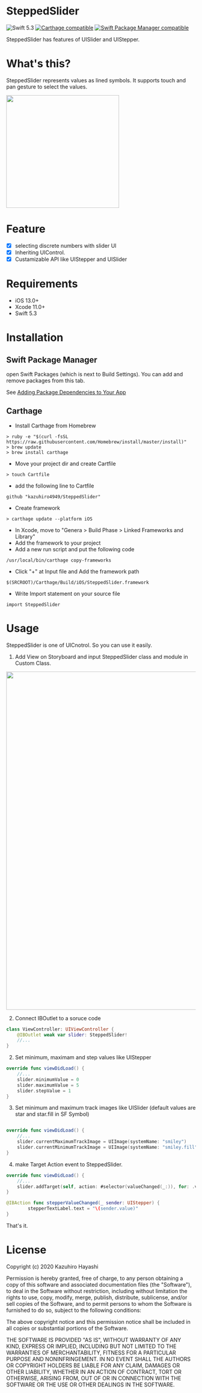 # SteppedSlider

![Swift 5.3](https://img.shields.io/badge/Swift-5.3-orange.svg)
[![Carthage compatible](https://img.shields.io/badge/Carthage-compatible-4BC51D.svg?style=flat)](https://github.com/Carthage/Carthage)
[![Swift Package Manager compatible](https://img.shields.io/badge/Swift_Package_Manager-compatible-4BC51D.svg?style=flat)](https://swift.org/package-manager/)

SteppedSlider has features of UISlider and UIStepper.

# What's this?
SteppedSlider represents values as lined symbols. It supports touch and pan gesture to select the values.

<img src="https://user-images.githubusercontent.com/18320004/91662151-6e931a00-eb1b-11ea-9f3f-e48aa1ecbd31.gif" width=300></img>

# Feature
- [x] selecting discrete numbers with slider UI
- [x] Inheriting UIControl.
- [x] Custamizable API like UIStepper and UISlider

# Requirements
+ iOS 13.0+
+ Xcode 11.0+
+ Swift 5.3

# Installation

## Swift Package Manager
open Swift Packages (which is next to Build Settings). You can add and remove packages from this tab.

See [Adding Package Dependencies to Your App](https://developer.apple.com/documentation/xcode/adding_package_dependencies_to_your_app)


## Carthage
+ Install Carthage from Homebrew
```
> ruby -e "$(curl -fsSL https://raw.githubusercontent.com/Homebrew/install/master/install)"
> brew update
> brew install carthage
```
+ Move your project dir and create Cartfile
```
> touch Cartfile
```
+ add the following line to Cartfile
```
github "kazuhiro4949/SteppedSlider"
```
+ Create framework
```
> carthage update --platform iOS
```

+ In Xcode, move to "Genera > Build Phase > Linked Frameworks and Library"
+ Add the framework to your project
+ Add a new run script and put the following code
```
/usr/local/bin/carthage copy-frameworks
```
+ Click "+" at Input file and Add the framework path
```
$(SRCROOT)/Carthage/Build/iOS/SteppedSlider.framework
```
+ Write Import statement on your source file
```
import SteppedSlider
```

# Usage
SteppedSlider is one of UICnotrol. So you can use it easily.

1. Add View on Storyboard and input SteppedSlider class and module in Custom Class.
<img width="900" src="https://user-images.githubusercontent.com/18320004/91662359-f4fc2b80-eb1c-11ea-9e9f-8e9f4fc0d406.png">

2. Connect IBOutlet to a soruce code
```swift
class ViewController: UIViewController {
    @IBOutlet weak var slider: SteppedSlider!
    //...
}
```

2. Set minimum, maximam and step values like UIStepper

```swift
override func viewDidLoad() {
    //...
    slider.minimumValue = 0
    slider.maximumValue = 5
    slider.stepValue = 1
}
```

3. Set minimum and maximum track images like UISlider (default values are star and star.fill in SF Symbol)
```swift

override func viewDidLoad() {
    //...
    slider.currentMaximumTrackImage = UIImage(systemName: "smiley")
    slider.currentMinimumTrackImage = UIImage(systemName: "smiley.fill")
}
```

4. make Target Action event to SteppedSlider.
```swift
override func viewDidLoad() {
    //...
    slider.addTarget(self, action: #selector(valueChanged(_:)), for: .valueChanged)
}

@IBAction func stepperValueChanged(_ sender: UIStepper) {
        stepperTextLabel.text = "\(sender.value)"
}
```

That's it.

# License

Copyright (c) 2020 Kazuhiro Hayashi

Permission is hereby granted, free of charge, to any person obtaining a copy of this software and associated documentation files (the "Software"), to deal in the Software without restriction, including without limitation the rights to use, copy, modify, merge, publish, distribute, sublicense, and/or sell copies of the Software, and to permit persons to whom the Software is furnished to do so, subject to the following conditions:

The above copyright notice and this permission notice shall be included in all copies or substantial portions of the Software.

THE SOFTWARE IS PROVIDED "AS IS", WITHOUT WARRANTY OF ANY KIND, EXPRESS OR IMPLIED, INCLUDING BUT NOT LIMITED TO THE WARRANTIES OF MERCHANTABILITY, FITNESS FOR A PARTICULAR PURPOSE AND NONINFRINGEMENT. IN NO EVENT SHALL THE AUTHORS OR COPYRIGHT HOLDERS BE LIABLE FOR ANY CLAIM, DAMAGES OR OTHER LIABILITY, WHETHER IN AN ACTION OF CONTRACT, TORT OR OTHERWISE, ARISING FROM, OUT OF OR IN CONNECTION WITH THE SOFTWARE OR THE USE OR OTHER DEALINGS IN THE SOFTWARE.

